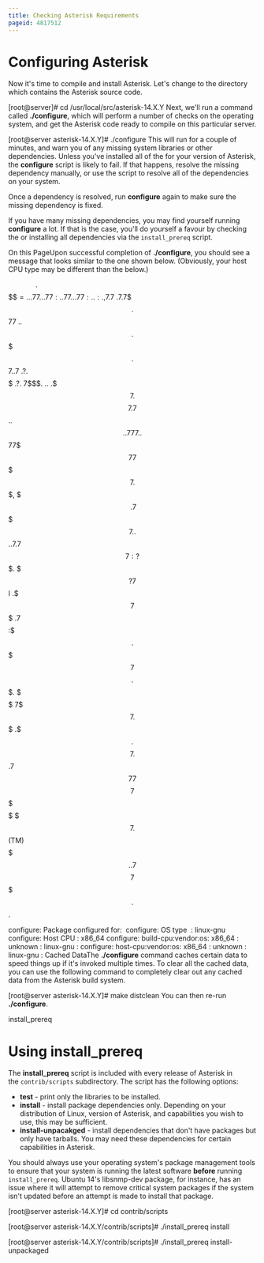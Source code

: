 ```yaml
---
title: Checking Asterisk Requirements
pageid: 4817512
---
```


Configuring Asterisk
====================

Now it's time to compile and install Asterisk. Let's change to the directory which contains the Asterisk source code.

[root@server]# cd /usr/local/src/asterisk-14.X.Y
Next, we'll run a command called **./configure**, which will perform a number of checks on the operating system, and get the Asterisk code ready to compile on this particular server.

[root@server asterisk-14.X.Y]# ./configure
This will run for a couple of minutes, and warn you of any missing system libraries or other dependencies. Unless you've installed all of the  for your version of Asterisk, the **configure** script is likely to fail. If that happens, resolve the missing dependency manually, or use the  script to resolve all of the dependencies on your system.

Once a dependency is resolved, run **configure** again to make sure the missing dependency is fixed.

If you have many missing dependencies, you may find yourself running **configure** a lot. If that is the case, you'll do yourself a favour by checking the  or installing all dependencies via the `install_prereq` script.

On this PageUpon successful completion of **./configure**, you should see a message that looks similar to the one shown below. (Obviously, your host CPU type may be different than the below.)

              .$$$$$$$$$$$$$$$=..      
            .$7$7..        .7$$7:.    
 .$7$7.. .7$$7:.
 .$$:. ,$7.7
 .$7. 7$$$$ .$$77
 ..$$. $$$$$ .$$$7
 ..7$ .?. $$$$$ .?. 7$$$.
 $.$. .$$$7. $$$$7 .7$$$. .$$$.
 .777. .$$$$$$77$$$77$$$$$7. $$$,
 $$$~ .7$$$$$$$$$$$$$7. .$$$.
.$$7 .7$$$$$$$7: ?$$$.
$$$ ?7$$$$$$$$$$I .$$$7
$$$ .7$$$$$$$$$$$$$$$$ :$$$.
$$$ $$$$$$7$$$$$$$$$$$$ .$$$.
$$$ $$$ 7$$$7 .$$$ .$$$.
$$$$ $$$$7 .$$$.
7$$$7 7$$$$ 7$$$
 $$$$$ $$$
 $$$$7. $$ (TM)
 $$$$$$$. .7$$$$$$ $$
 $$$$$$$$$$$$7$$$$$$$$$.$$$$$$
 $$$$$$$$$$$$$$$$.

configure: Package configured for:&nbsp;
configure: OS type &nbsp;: linux-gnu
configure: Host CPU : x86\_64
configure: build-cpu:vendor:os: x86\_64 : unknown : linux-gnu :
configure: host-cpu:vendor:os: x86\_64 : unknown : linux-gnu :
Cached DataThe **./configure** command caches certain data to speed things up if it's invoked multiple times. To clear all the cached data, you can use the following command to completely clear out any cached data from the Asterisk build system.

[root@server asterisk-14.X.Y]# make distclean
You can then re-run **./configure**.

install\_prereq

Using install\_prereq
=====================

The **install\_prereq** script is included with every release of Asterisk in the `contrib/scripts` subdirectory. The script has the following options:

* **test** - print only the libraries to be installed.
* **install** - install package dependencies only. Depending on your distribution of Linux, version of Asterisk, and capabilities you wish to use, this may be sufficient.
* **install-unpacakged** - install dependencies that don't have packages but only have tarballs. You may need these dependencies for certain capabilities in Asterisk.

You should always use your operating system's package management tools to ensure that your system is running the latest software **before** running `install_prereq`. Ubuntu 14's libsnmp-dev package, for instance, has an issue where it will attempt to remove critical system packages if the system isn't updated before an attempt is made to install that package.

[root@server asterisk-14.X.Y]# cd contrib/scripts

[root@server asterisk-14.X.Y/contrib/scripts]# ./install\_prereq install

[root@server asterisk-14.X.Y/contrib/scripts]# ./install\_prereq install-unpackaged